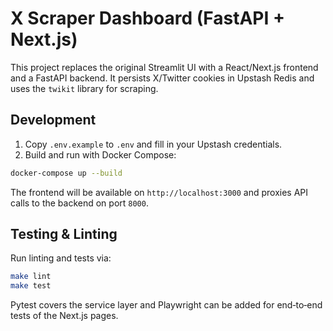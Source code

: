 # X Scraper Dashboard (FastAPI + Next.js)

This project replaces the original Streamlit UI with a React/Next.js frontend and a FastAPI backend. It persists X/Twitter cookies in Upstash Redis and uses the `twikit` library for scraping.

## Development

1. Copy `.env.example` to `.env` and fill in your Upstash credentials.
2. Build and run with Docker Compose:

```bash
docker-compose up --build
```

The frontend will be available on `http://localhost:3000` and proxies API calls to the backend on port `8000`.

## Testing & Linting

Run linting and tests via:

```bash
make lint
make test
```

Pytest covers the service layer and Playwright can be added for end‑to‑end tests of the Next.js pages.
